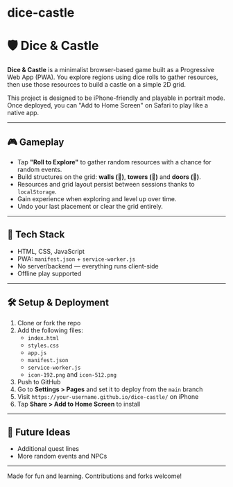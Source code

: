 # dice-castle
# 🛡️ Dice & Castle

**Dice & Castle** is a minimalist browser-based game built as a Progressive Web App (PWA). You explore regions using dice rolls to gather resources, then use those resources to build a castle on a simple 2D grid.

This project is designed to be iPhone-friendly and playable in portrait mode. Once deployed, you can "Add to Home Screen" on Safari to play like a native app.

---

## 🎮 Gameplay

- Tap **"Roll to Explore"** to gather random resources with a chance for random events.
- Build structures on the grid: **walls (🧱)**, **towers (🏰)** and **doors (🚪)**.
- Resources and grid layout persist between sessions thanks to `localStorage`.
- Gain experience when exploring and level up over time.
- Undo your last placement or clear the grid entirely.

---

## 🧱 Tech Stack

- HTML, CSS, JavaScript
- PWA: `manifest.json` + `service-worker.js`
- No server/backend — everything runs client-side
- Offline play supported

---

## 🛠 Setup & Deployment

1. Clone or fork the repo
2. Add the following files:
   - `index.html`
   - `styles.css`
   - `app.js`
   - `manifest.json`
   - `service-worker.js`
   - `icon-192.png` and `icon-512.png`
3. Push to GitHub
4. Go to **Settings > Pages** and set it to deploy from the `main` branch
5. Visit `https://your-username.github.io/dice-castle/` on iPhone
6. Tap **Share > Add to Home Screen** to install

---

## 🔮 Future Ideas

- Additional quest lines
- More random events and NPCs

---

Made for fun and learning. Contributions and forks welcome!
